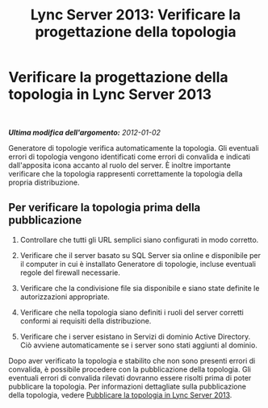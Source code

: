 ﻿---
title: 'Lync Server 2013: Verificare la progettazione della topologia'
TOCTitle: Verificare la progettazione della topologia
ms:assetid: c1b61814-239e-4101-aab0-de3db1d8793c
ms:mtpsurl: https://technet.microsoft.com/it-it/library/Gg412951(v=OCS.15)
ms:contentKeyID: 49301888
ms.date: 08/24/2015
mtps_version: v=OCS.15
ms.translationtype: HT
---

# Verificare la progettazione della topologia in Lync Server 2013

 

_**Ultima modifica dell'argomento:** 2012-01-02_

Generatore di topologie verifica automaticamente la topologia. Gli eventuali errori di topologia vengono identificati come errori di convalida e indicati dall'apposita icona accanto al ruolo del server. È inoltre importante verificare che la topologia rappresenti correttamente la topologia della propria distribuzione.

## Per verificare la topologia prima della pubblicazione

1.  Controllare che tutti gli URL semplici siano configurati in modo corretto.

2.  Verificare che il server basato su SQL Server sia online e disponibile per il computer in cui è installato Generatore di topologie, incluse eventuali regole del firewall necessarie.

3.  Verificare che la condivisione file sia disponibile e siano state definite le autorizzazioni appropriate.

4.  Verificare che nella topologia siano definiti i ruoli del server corretti conformi ai requisiti della distribuzione.

5.  Verificare che i server esistano in Servizi di dominio Active Directory. Ciò avviene automaticamente se i server sono stati aggiunti al dominio.

Dopo aver verificato la topologia e stabilito che non sono presenti errori di convalida, è possibile procedere con la pubblicazione della topologia. Gli eventuali errori di convalida rilevati dovranno essere risolti prima di poter pubblicare la topologia. Per informazioni dettagliate sulla pubblicazione della topologia, vedere [Pubblicare la topologia in Lync Server 2013](lync-server-2013-publish-the-topology.md).

